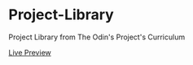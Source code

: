 # Project-Library
Project Library from The Odin's Project's Curriculum 

<a href="https://htmlpreview.github.io/?https://github.com/firdhair/Project-Library/blob/main/index.html"> Live Preview </a>
